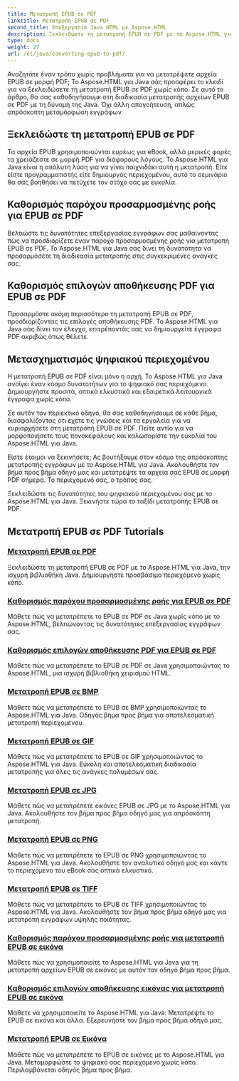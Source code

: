 ```yaml
---
title: Μετατροπή EPUB σε PDF
linktitle: Μετατροπή EPUB σε PDF
second_title: Επεξεργασία Java HTML με Aspose.HTML
description: Ξεκλειδώστε τη μετατροπή EPUB σε PDF με το Aspose.HTML για Java, την ισχυρή βιβλιοθήκη Java. Δημιουργήστε προσβάσιμο περιεχόμενο χωρίς κόπο.
type: docs
weight: 27
url: /el/java/converting-epub-to-pdf/
---
```


Αναζητάτε έναν τρόπο χωρίς προβλήματα για να μετατρέψετε αρχεία EPUB σε μορφή PDF; Το Aspose.HTML για Java σάς προσφέρει το κλειδί για να ξεκλειδώσετε τη μετατροπή EPUB σε PDF χωρίς κόπο. Σε αυτό το άρθρο, θα σας καθοδηγήσουμε στη διαδικασία μετατροπής αρχείων EPUB σε PDF με τη δύναμη της Java. Όχι άλλη απογοήτευση, απλώς απρόσκοπτη μεταμόρφωση εγγράφων.

## Ξεκλειδώστε τη μετατροπή EPUB σε PDF

Τα αρχεία EPUB χρησιμοποιούνται ευρέως για eBook, αλλά μερικές φορές τα χρειάζεστε σε μορφή PDF για διάφορους λόγους. Το Aspose.HTML για Java είναι η απόλυτη λύση για να γίνει παιχνιδάκι αυτή η μετατροπή. Είτε είστε προγραμματιστής είτε δημιουργός περιεχομένου, αυτό το σεμινάριο θα σας βοηθήσει να πετύχετε τον στόχο σας με ευκολία.

## Καθορισμός παρόχου προσαρμοσμένης ροής για EPUB σε PDF

Βελτιώστε τις δυνατότητες επεξεργασίας εγγράφων σας μαθαίνοντας πώς να προσδιορίζετε έναν πάροχο προσαρμοσμένης ροής για μετατροπή EPUB σε PDF. Το Aspose.HTML για Java σάς δίνει τη δυνατότητα να προσαρμόσετε τη διαδικασία μετατροπής στις συγκεκριμένες ανάγκες σας.

## Καθορισμός επιλογών αποθήκευσης PDF για EPUB σε PDF

Προσαρμόστε ακόμη περισσότερο τη μετατροπή EPUB σε PDF, προσδιορίζοντας τις επιλογές αποθήκευσης PDF. Το Aspose.HTML για Java σάς δίνει τον έλεγχο, επιτρέποντάς σας να δημιουργείτε έγγραφα PDF ακριβώς όπως θέλετε.

## Μετασχηματισμός ψηφιακού περιεχομένου

Η μετατροπή EPUB σε PDF είναι μόνο η αρχή. Το Aspose.HTML για Java ανοίγει έναν κόσμο δυνατοτήτων για το ψηφιακό σας περιεχόμενο. Δημιουργήστε προσιτά, οπτικά ελκυστικά και εξαιρετικά λειτουργικά έγγραφα χωρίς κόπο.

Σε αυτόν τον περιεκτικό οδηγό, θα σας καθοδηγήσουμε σε κάθε βήμα, διασφαλίζοντας ότι έχετε τις γνώσεις και τα εργαλεία για να κυριαρχήσετε στη μετατροπή EPUB σε PDF. Πείτε αντίο για να μορφοποιήσετε τους πονοκεφάλους και καλωσορίστε την ευκολία του Aspose.HTML για Java.

Είστε έτοιμοι να ξεκινήσετε; Ας βουτήξουμε στον κόσμο της απρόσκοπτης μετατροπής εγγράφων με το Aspose.HTML για Java. Ακολουθήστε τον βήμα προς βήμα οδηγό μας και μετατρέψτε τα αρχεία σας EPUB σε μορφή PDF σήμερα. Το περιεχόμενό σας, ο τρόπος σας.

Ξεκλειδώστε τις δυνατότητες του ψηφιακού περιεχομένου σας με το Aspose.HTML για Java. Ξεκινήστε τώρα το ταξίδι μετατροπής EPUB σε PDF.
## Μετατροπή EPUB σε PDF Tutorials
### [Μετατροπή EPUB σε PDF](./convert-epub-to-pdf/)
Ξεκλειδώστε τη μετατροπή EPUB σε PDF με το Aspose.HTML για Java, την ισχυρή βιβλιοθήκη Java. Δημιουργήστε προσβάσιμο περιεχόμενο χωρίς κόπο.
### [Καθορισμός παρόχου προσαρμοσμένης ροής για EPUB σε PDF](./convert-epub-to-pdf-specify-custom-stream-provider/)
Μάθετε πώς να μετατρέπετε το EPUB σε PDF σε Java χωρίς κόπο με το Aspose.HTML, βελτιώνοντας τις δυνατότητες επεξεργασίας εγγράφων σας.
### [Καθορισμός επιλογών αποθήκευσης PDF για EPUB σε PDF](./convert-epub-to-pdf-specify-pdf-save-options/)
Μάθετε πώς να μετατρέπετε το EPUB σε PDF σε Java χρησιμοποιώντας το Aspose.HTML, μια ισχυρή βιβλιοθήκη χειρισμού HTML.
### [Μετατροπή EPUB σε BMP](./convert-epub-to-bmp/)
Μάθετε πώς να μετατρέπετε το EPUB σε BMP χρησιμοποιώντας το Aspose.HTML για Java. Οδηγός βήμα προς βήμα για αποτελεσματική μετατροπή περιεχομένου.
### [Μετατροπή EPUB σε GIF](./convert-epub-to-gif/)
Μάθετε πώς να μετατρέπετε το EPUB σε GIF χρησιμοποιώντας το Aspose.HTML για Java. Εύκολη και αποτελεσματική διαδικασία μετατροπής για όλες τις ανάγκες πολυμέσων σας.
### [Μετατροπή EPUB σε JPG](./convert-epub-to-jpg/)
Μάθετε πώς να μετατρέπετε εικόνες EPUB σε JPG με το Aspose.HTML για Java. Ακολουθήστε τον βήμα προς βήμα οδηγό μας για απρόσκοπτη μετατροπή.
### [Μετατροπή EPUB σε PNG](./convert-epub-to-png/)
Μάθετε πώς να μετατρέπετε το EPUB σε PNG χρησιμοποιώντας το Aspose.HTML για Java. Ακολουθήστε τον αναλυτικό οδηγό μας και κάντε το περιεχόμενο του eBook σας οπτικά ελκυστικό.
### [Μετατροπή EPUB σε TIFF](./convert-epub-to-tiff/)
Μάθετε πώς να μετατρέπετε το EPUB σε TIFF χρησιμοποιώντας το Aspose.HTML για Java. Ακολουθήστε τον βήμα προς βήμα οδηγό μας για μετατροπή εγγράφων υψηλής ποιότητας.
### [Καθορισμός παρόχου προσαρμοσμένης ροής για μετατροπή EPUB σε εικόνα](./convert-epub-to-image-specify-custom-stream-provider/)
Μάθετε πώς να χρησιμοποιείτε το Aspose.HTML για Java για τη μετατροπή αρχείων EPUB σε εικόνες με αυτόν τον οδηγό βήμα προς βήμα.
### [Καθορισμός επιλογών αποθήκευσης εικόνας για μετατροπή EPUB σε εικόνα](./convert-epub-to-image-specify-image-save-options/)
Μάθετε να χρησιμοποιείτε το Aspose.HTML για Java: Μετατρέψτε το EPUB σε εικόνα και άλλα. Εξερευνήστε τον βήμα προς βήμα οδηγό μας.
### [Μετατροπή EPUB σε Εικόνα](./convert-epub-to-image/)
Μάθετε πώς να μετατρέπετε το EPUB σε εικόνες με το Aspose.HTML για Java. Μεταμορφώστε το ψηφιακό σας περιεχόμενο χωρίς κόπο. Περιλαμβάνεται οδηγός βήμα προς βήμα.